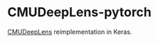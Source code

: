 # CMUDeepLens-pytorch
[CMUDeepLens](https://github.com/McWilliamsCenter/CMUDeepLens "Official repo") reimplementation in Keras.
